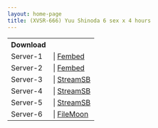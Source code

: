 ```yaml
---
layout: home-page
title: (XVSR-666) Yuu Shinoda 6 sex x 4 hours
---
```


<table><tbody>
<tr>
<th>Download</th>
</tr>
<tr>
<td>Server-1</td>
<td>| <a href="https://javhdfree.icu/f/y0endhe8ym-d5wk" target="_blank">Fembed</a></td>
</tr>
<tr>
<td>Server-2</td>
<td>| <a href="https://watchjavnow.xyz/f/n1q3gt2ngwlmmzj" target="_blank">Fembed</a></td>
</tr>
<tr>
<td>Server-3</td>
<td>| <a href="https://javside.com/d/ua32ghr4s8ob.html" target="_blank">StreamSB</a></td>
</tr>
<tr>
<td>Server-4</td>
<td>| <a href="https://sbthe.com/d/ogzl99wu8xfh.html" target="_blank">StreamSB</a></td>
</tr>
<tr>
<td>Server-5</td>
<td>| <a href="https://sbthe.com/d/csgorsfchqqr.html" target="_blank">StreamSB</a></td>
</tr>
<tr>
<td>Server-6</td>
<td>| <a href="https://filemoon.sx/d/u72p1qy1cxsg/hhd800.com@XVSR-666.mp4" target="_blank">FileMoon</a></td>
</tr>
</tbody></table>
